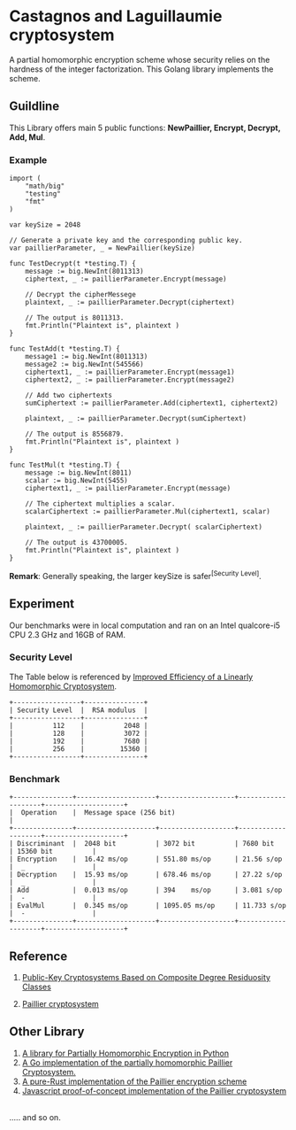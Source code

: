 # Castagnos and Laguillaumie cryptosystem

A partial homomorphic encryption scheme whose security relies on the hardness of the integer factorization. This Golang library implements the scheme.


## Guildline

This Library offers main 5 public functions: **NewPaillier, Encrypt, Decrypt, Add, Mul**.

### Example
    import (
    	"math/big"
    	"testing"
    	"fmt"
    )

    var keySize = 2048 
    
    // Generate a private key and the corresponding public key.
    var paillierParameter, _ = NewPaillier(keySize)

    func TestDecrypt(t *testing.T) {
	    message := big.NewInt(8011313)
    	ciphertext, _ := paillierParameter.Encrypt(message)

	    // Decrypt the cipherMessege
    	plaintext, _ := paillierParameter.Decrypt(ciphertext)

    	// The output is 8011313.
	    fmt.Println("Plaintext is", plaintext )
    }

    func TestAdd(t *testing.T) {
	    message1 := big.NewInt(8011313)
    	message2 := big.NewInt(545566)
    	ciphertext1, _ := paillierParameter.Encrypt(message1)
	    ciphertext2, _ := paillierParameter.Encrypt(message2)

	    // Add two ciphertexts
	    sumCiphertext := paillierParameter.Add(ciphertext1, ciphertext2)

	    plaintext, _ := paillierParameter.Decrypt(sumCiphertext)

	    // The output is 8556879.
	    fmt.Println("Plaintext is", plaintext )
    }

    func TestMul(t *testing.T) {
	    message := big.NewInt(8011)
	    scalar := big.NewInt(5455)
	    ciphertext1, _ := paillierParameter.Encrypt(message)

	    // The ciphertext multiplies a scalar.
	    scalarCiphertext := paillierParameter.Mul(ciphertext1, scalar)

	    plaintext, _ := paillierParameter.Decrypt( scalarCiphertext)

	    // The output is 43700005.
	    fmt.Println("Plaintext is", plaintext )
    }

**Remark**: Generally speaking, the larger keySize is safer<sup>[Security Level]</sup>.



## Experiment

Our benchmarks were in local computation and ran on an Intel qualcore-i5 CPU 2.3 GHz and 16GB of RAM.

### Security Level

The Table below is referenced by [Improved Efficiency of a Linearly Homomorphic Cryptosystem](https://link.springer.com/chapter/10.1007/978-3-030-16458-4_20).

```
+-----------------+---------------+
| Security Level  |  RSA modulus  |
+-----------------+---------------+
|          112    |          2048 |
|          128    |          3072 |
|          192    |          7680 |
|          256    |         15360 |
+-----------------+---------------+
```

### Benchmark

```
+---------------+--------------------+-------------------+--------------------+--------------------+
|  Operation    |  Message space (256 bit)                                                         |
+---------------+--------------------+-------------------+--------------------+--------------------+
| Discriminant  |  2048 bit          | 3072 bit          | 7680 bit           | 15360 bit          |
| Encryption    |  16.42 ms/op       | 551.80 ms/op      | 21.56 s/op         |  _                 |
| Decryption    |  15.93 ms/op       | 678.46 ms/op      | 27.22 s/op         |  _                 |
| Add           |  0.013 ms/op       | 394    ms/op      | 3.081 s/op         |  -                 |
| EvalMul       |  0.345 ms/op       | 1095.05 ms/op     | 11.733 s/op        |  -                 |
+---------------+--------------------+-------------------+--------------------+--------------------+
```

## Reference

1. [Public-Key Cryptosystems Based on Composite Degree Residuosity Classes](https://link.springer.com/chapter/10.1007%2F3-540-48910-X_16)

2. [Paillier cryptosystem](https://en.wikipedia.org/wiki/Paillier_cryptosystem)

## Other Library
1. [A library for Partially Homomorphic Encryption in Python](https://github.com/n1analytics/python-paillier)
2. [A Go implementation of the partially homomorphic Paillier Cryptosystem.](https://github.com/Roasbeef/go-go-gadget-paillier)
3. [A pure-Rust implementation of the Paillier encryption scheme](https://github.com/mortendahl/rust-paillier)
4. [Javascript proof-of-concept implementation of the Paillier cryptosystem ](https://github.com/mhe/jspaillier)
</br>
..... and so on.